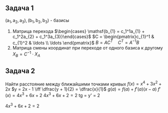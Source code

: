 ## Задача 1
$\mathsf{(a_{1}, a_{2}, a_{3}) , (b_1, b_{2}, b_{3})}$ - базисы
1. Матрица перехода
		$\begin{cases} \mathsf{b_{1} = c_1^1a_{1} + c_1^2a_{2} + c_1^3a_{3}}\end{cases}$
		$C = \begin{pmatrix}c_{1}^1 & c_{1}^2 & \ldots \\ \ldots \end{pmatrix}$
		$B = AC^T \quad C^T = A^{-1}B$
1. Матрица смены координат при переходе от одного базиса к другому
		$X_{B} = C^{-1} \cdot X_{A}$

## Задача 2
Найти расстояние между ближайшими точками кривых
$f(x) = x^4 + 3x^2 + 2x$
$y = 2x - 1 \iff \dfrac{y + 1}{2} = \dfrac{x}{1}$
$g(a) = f(a) + f'(a) (x - a)$
$f'(x) = 4x^3 + 6x + 2$
$4x^3 + 6x + 2 = 2$
tg = y' = 2

$4x^3 + 6x + 2 = 2$